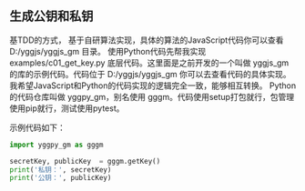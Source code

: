 ## 生成公钥和私钥
基TDD的方式， 基于自研算法实现，具体的算法的JavaScript代码你可以查看 D:/yggjs/yggjs_gm 目录。 使用Python代码先帮我实现 examples/c01_get_key.py 底层代码。这里面是之前开发的一个叫做 yggjs_gm 的库的示例代码。代码位于 D:/yggjs/yggjs_gm 你可以去查看代码的具体实现。
我希望JavaScript和Python的代码实现的逻辑完全一致，能够相互转换。
Python的代码仓库叫做 yggpy_gm，别名使用 gggm。代码使用setup打包就行，包管理使用pip就行，测试使用pytest。

示例代码如下：
```python
import yggpy_gm as gggm

secretKey, publicKey  = gggm.getKey()
print('私钥：', secretKey)
print('公钥：', publicKey)
```